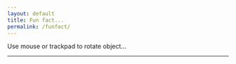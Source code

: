```yaml
---
layout: default
title: Fun fact...	
permalink: /funfact/
---
```


<div id="sketch-holder"></div>

Use mouse or trackpad to rotate object... 

---

<script src="https://cdnjs.cloudflare.com/ajax/libs/p5.js/0.8.0/p5.min.js"></script>
<script>

function setup() {
	createCanvas(648, 400, WEBGL); 
}

let s = 64;
let v = s*3/2;
let w = v;

function draw() {
	background(222);
	let radius = width * 1.5;

	//drag to move the world.
	orbitControl(6,6);

	normalMaterial();
	rotateX(-s/13);
	rotateY(s);

	push();
	box(s, s, s);

	stroke('#00FF00');
	strokeWeight(3);

	// octahedron wireframe
    line( 0, v, 0, v, 0, 0);
    line( 0, v, 0,-v, 0, 0);
    line( 0, v, 0, 0, 0, v);
    line( 0, v, 0, 0, 0,-v);

    line( 0,-v, 0, v, 0, 0);
    line( 0,-v, 0,-v, 0, 0);
    line( 0,-v, 0, 0, 0, v);
    line( 0,-v, 0, 0, 0,-v);

    line(-v, 0, 0, 0, 0,-v);
    line( 0, 0,-v, v, 0, 0);
    line( v, 0, 0, 0, 0, v);
    line( 0, 0, v,-v, 0, 0);

    stroke('#0000FF');
	strokeWeight(3);

    // large cube wireframe
    line( w, w, w, w,-w, w);
    line( w,-w, w,-w,-w, w);
    line(-w,-w, w,-w, w, w);
    line(-w, w, w, w, w, w);

    line( w, w, w, w, w,-w);
    line( w,-w, w, w,-w,-w);
    line(-w,-w, w,-w,-w,-w);
    line(-w, w, w,-w, w,-w);

    line( w, w,-w, w,-w,-w);
    line( w,-w,-w,-w,-w,-w);
    line(-w,-w,-w,-w, w,-w);
    line(-w, w,-w, w, w,-w);


	pop();
}

</script>


